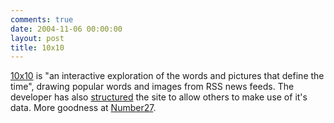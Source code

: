 ```yaml
---
comments: true
date: 2004-11-06 00:00:00
layout: post
title: 10x10
---
```


[10x10](http://www.tenbyten.org/10x10.html) is "an interactive exploration of the words and pictures that define the time", drawing popular words and images from RSS news feeds. The developer has also [structured](http://www.tenbyten.org/developers.html) the site to allow others to make use of it's data. More goodness at [Number27](http://www.number27.org/).
